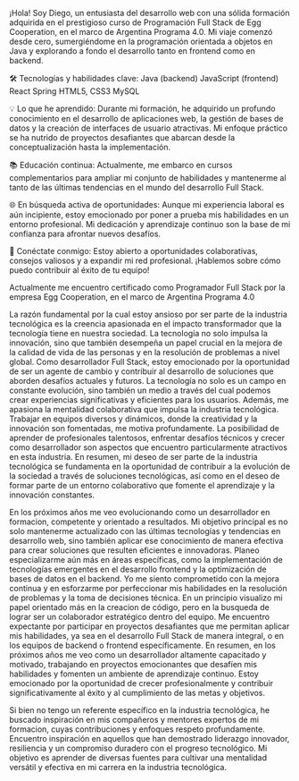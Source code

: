¡Hola! Soy Diego, un entusiasta del desarrollo web con una sólida formación adquirida en el prestigioso curso de Programación Full Stack de Egg Cooperation, en el marco de Argentina Programa 4.0. Mi viaje comenzó desde cero, sumergiéndome en la programación orientada a objetos en Java y explorando a fondo el desarrollo tanto en frontend como en backend.

🛠️ Tecnologías y habilidades clave:
Java (backend)
JavaScript (frontend)
React
Spring
HTML5, CSS3
MySQL

💡 Lo que he aprendido:
Durante mi formación, he adquirido un profundo conocimiento en el desarrollo de aplicaciones web, la gestión de bases de datos y la creación de interfaces de usuario atractivas. Mi enfoque práctico se ha nutrido de proyectos desafiantes que abarcan desde la conceptualización hasta la implementación.

📚 Educación continua:
Actualmente, me embarco en cursos complementarios para ampliar mi conjunto de habilidades y mantenerme al tanto de las últimas tendencias en el mundo del desarrollo Full Stack.

🌐 En búsqueda activa de oportunidades:
Aunque mi experiencia laboral es aún incipiente, estoy emocionado por poner a prueba mis habilidades en un entorno profesional. Mi dedicación y aprendizaje continuo son la base de mi confianza para afrontar nuevos desafíos.

🤝 Conéctate conmigo:
Estoy abierto a oportunidades colaborativas, consejos valiosos y a expandir mi red profesional. ¡Hablemos sobre cómo puedo contribuir al éxito de tu equipo!

Actualmente me encuentro certificado como Programador Full Stack por la empresa Egg Cooperation, en el marco de Argentina Programa 4.0

La razón fundamental por la cual estoy ansioso por ser parte de la industria tecnológica es la creencia apasionada en el impacto transformador que la tecnología tiene en nuestra sociedad. 
La tecnología no solo impulsa la innovación, sino que también desempeña un papel crucial en la mejora de la calidad de vida de las personas y en la resolución de problemas a nivel global.
Como desarrollador Full Stack, estoy emocionado por la oportunidad de ser un agente de cambio y contribuir al desarrollo de soluciones que aborden desafíos actuales y futuros. La tecnología 
no solo es un campo en constante evolución, sino también un medio a través del cual podemos crear experiencias significativas y eficientes para los usuarios.
Además, me apasiona la mentalidad colaborativa que impulsa la industria tecnológica. Trabajar en equipos diversos y dinámicos, donde la creatividad y la innovación son fomentadas, me motiva 
profundamente. La posibilidad de aprender de profesionales talentosos, enfrentar desafíos técnicos y crecer como desarrollador son aspectos que encuentro particularmente atractivos en esta 
industria.
En resumen, mi deseo de ser parte de la industria tecnológica se fundamenta en la oportunidad de contribuir a la evolución de la sociedad a través de soluciones tecnológicas, así como en 
el deseo de formar parte de un entorno colaborativo que fomente el aprendizaje y la innovación constantes.

En los próximos años me veo evolucionando como un desarrollador en formacion, competente y orientado a resultados. Mi objetivo principal es no solo mantenerme actualizado con las últimas 
tecnologías y tendencias en desarrollo web, sino también aplicar ese conocimiento de manera efectiva para crear soluciones que resulten eficientes e innovadoras.
Planeo especializarme aún más en áreas específicas, como la implementación de tecnologías emergentes en el desarrollo frontend y la optimización de bases de datos en el backend. Yo me siento 
comprometido con la mejora continua y en esforzarme por perfeccionar mis habilidades en la resolución de problemas y la toma de decisiones técnica.
En un principio visualizo mi papel orientado más en la creacion de código, pero en la busqueda de lograr ser un colaborador estratégico dentro del equipo. Me encuentro expectante por participar 
en proyectos desafiantes que me permitan aplicar mis habilidades, ya sea en el desarrollo Full Stack de manera integral, o en los equipos de backend o frontend específicamente. 
En resumen, en los próximos años me veo como un desarrollador altamente capacitado y motivado, trabajando en proyectos emocionantes que desafíen mis habilidades y fomenten un ambiente de aprendizaje 
continuo. Estoy emocionado por la oportunidad de crecer profesionalmente y contribuir significativamente al éxito y al cumplimiento de las metas y objetivos.

Si bien no tengo un referente específico en la industria tecnológica, he buscado inspiración en mis compañeros y mentores expertos de mi formacion, cuyas contribuciones y enfoques respeto 
profundamente. 
Encuentro inspiración en aquellos que han demostrado liderazgo innovador, resiliencia y un compromiso duradero con el progreso tecnológico. Mi objetivo es aprender de diversas fuentes para 
cultivar una mentalidad versátil y efectiva en mi carrera en la industria tecnológica.
